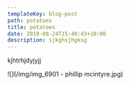 ```yaml
---
templateKey: blog-post
path: potatoes
title: potatoes
date: 2018-08-24T15:40:43+10:00
description: sjkghsjhgksg
---
```

kjhtrhjdyjyjj

![](/img/img_6901 - phillip mcintyre.jpg)
